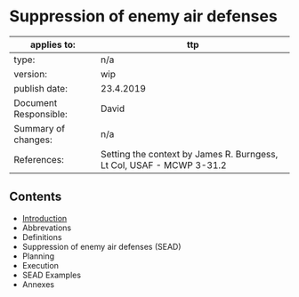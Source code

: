 # Suppression of enemy air defenses


applies to: | ttp
-------- | ---------
type: | n/a
version: | wip
publish date: | 23.4.2019
Document Responsible: | David
Summary of changes: | n/a
References: | Setting the context by James R. Burngess, Lt Col, USAF - MCWP 3-31.2

## Contents
* [Introduction](TTP_SEAD_Introduction.md)
* Abbrevations
* Definitions
* Suppression of enemy air defenses (SEAD)
* Planning
* Execution
* SEAD Examples
* Annexes
